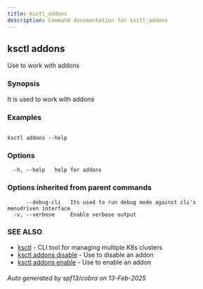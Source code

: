 ```yaml
---
title: ksctl_addons
description: Command documentation for ksctl_addons
---
```


## ksctl addons

Use to work with addons

### Synopsis

It is used to work with addons

### Examples

```

ksctl addons --help

```

### Options

```
  -h, --help   help for addons
```

### Options inherited from parent commands

```
      --debug-cli   Its used to run debug mode against cli's menudriven interface
  -v, --verbose     Enable verbose output
```

### SEE ALSO

* [ksctl](ksctl.md)	 - CLI tool for managing multiple K8s clusters
* [ksctl addons disable](ksctl_addons_disable.md)	 - Use to disable an addon
* [ksctl addons enable](ksctl_addons_enable.md)	 - Use to enable an addon

###### Auto generated by spf13/cobra on 13-Feb-2025
